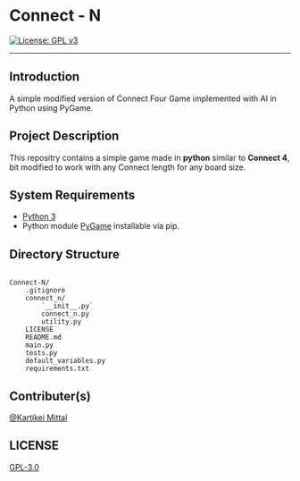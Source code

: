 # Connect - N
[![License: GPL v3](https://img.shields.io/badge/License-GPLv3-blue.svg)](https://www.gnu.org/licenses/gpl-3.0)
<hr>

## Introduction

A simple modified version of Connect Four Game implemented with AI in Python using PyGame.

## Project Description

This repositry contains a simple game made in **python** similar to **Connect 4**, bit modified to work with any Connect length for any board size.

## System Requirements

* [Python 3](https://www.python.org/)
* Python module [PyGame](https://pypi.org/project/pygame/) installable via pip.

## Directory Structure

```

Connect-N/
    .gitignore
    connect_n/
        `__init__.py`
        connect_n.py
        utility.py
    LICENSE
    README.md
    main.py
    tests.py
    default_variables.py
    requirements.txt

```

## Contributer(s)

[@Kartikei Mittal](https://github.com/Kartikei-12)

## LICENSE

[GPL-3.0](https://github.com/Kartikei-12/Connect-N/blob/master/LICENSE)
